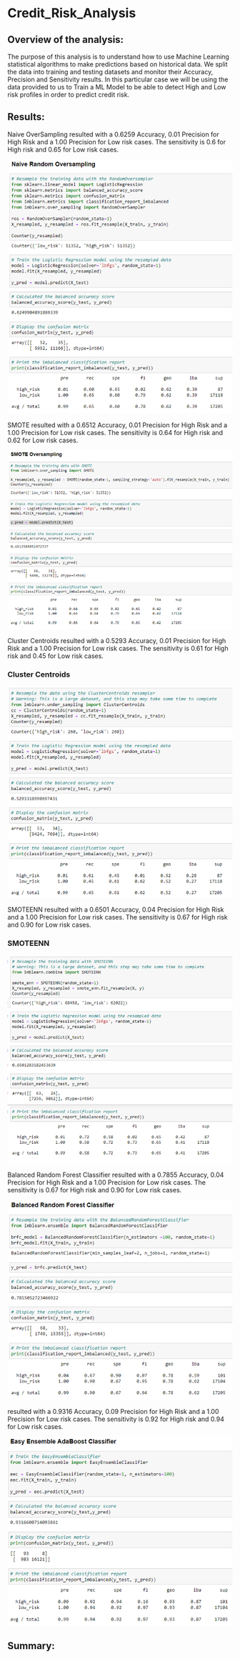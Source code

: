 # Credit_Risk_Analysis

## Overview of the analysis:

The purpose of this analysis is to understand how to use Machine Learning statistical algorithms to make predictions based on historical data. We split the data into training and testing datasets and monitor their Accuracy, Precision and Sensitivity results. In this particular case we will be using the data provided to us to Train a ML Model to be able to detect High and Low risk profiles in order to predict credit risk.

## Results:

Naive OverSampling resulted with a 0.6259 Accuracy, 0.01 Precision for High Risk and a 1.00 Precision for Low risk cases. The sensitivity is 0.6 for High risk and 0.65 for Low risk cases.

![](https://github.com/kbehyar/Credit_Risk_Analysis/blob/main/Images/Naive%20OverSampling.PNG)

SMOTE resulted with a 0.6512 Accuracy, 0.01 Precision for High Risk and a 1.00 Precision for Low risk cases. The sensitivity is 0.64 for High risk and 0.62 for Low risk cases.

![](https://github.com/kbehyar/Credit_Risk_Analysis/blob/main/Images/SMOTE%20OverSampling.PNG)

Cluster Centroids resulted with a 0.5293 Accuracy, 0.01 Precision for High Risk and a 1.00 Precision for Low risk cases. The sensitivity is 0.61 for High risk and 0.45 for Low risk cases.

### Cluster Centroids
![](https://github.com/kbehyar/Credit_Risk_Analysis/blob/main/Images/Cluster%20Centroids.PNG)

SMOTEENN resulted with a 0.6501 Accuracy, 0.04 Precision for High Risk and a 1.00 Precision for Low risk cases. The sensitivity is 0.67 for High risk and 0.90 for Low risk cases.

### SMOTEENN
![](https://github.com/kbehyar/Credit_Risk_Analysis/blob/main/Images/SMOTEENN.PNG)

Balanced Random Forest Classifier resulted with a 0.7855 Accuracy, 0.04 Precision for High Risk and a 1.00 Precision for Low risk cases. The sensitivity is 0.67 for High risk and 0.90 for Low risk cases.

![](https://github.com/kbehyar/Credit_Risk_Analysis/blob/main/Images/Balanced%20Random%20Forest%20Classifier.PNG)

resulted with a 0.9316 Accuracy, 0.09 Precision for High Risk and a 1.00 Precision for Low risk cases. The sensitivity is 0.92 for High risk and 0.94 for Low risk cases.

![](https://github.com/kbehyar/Credit_Risk_Analysis/blob/main/Images/Easy%20Ensemble%20AdaBoost%20Classifier.PNG)


## Summary:
